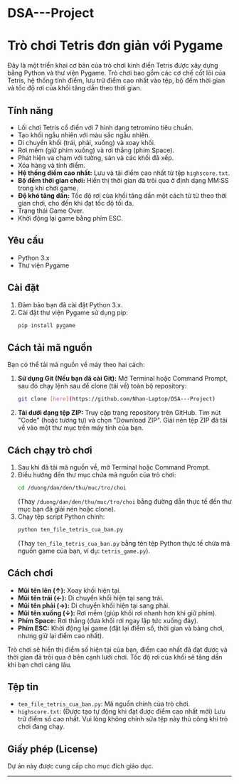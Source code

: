 # DSA---Project
# Trò chơi Tetris đơn giản với Pygame

Đây là một triển khai cơ bản của trò chơi kinh điển Tetris được xây dựng bằng Python và thư viện Pygame. Trò chơi bao gồm các cơ chế cốt lõi của Tetris, hệ thống tính điểm, lưu trữ điểm cao nhất vào tệp, bộ đếm thời gian và tốc độ rơi của khối tăng dần theo thời gian.

## Tính năng

* Lối chơi Tetris cổ điển với 7 hình dạng tetromino tiêu chuẩn.
* Tạo khối ngẫu nhiên với màu sắc ngẫu nhiên.
* Di chuyển khối (trái, phải, xuống) và xoay khối.
* Rơi mềm (giữ phím xuống) và rơi thẳng (phím Space).
* Phát hiện va chạm với tường, sàn và các khối đã xếp.
* Xóa hàng và tính điểm.
* **Hệ thống điểm cao nhất:** Lưu và tải điểm cao nhất từ tệp `highscore.txt`.
* **Bộ đếm thời gian chơi:** Hiển thị thời gian đã trôi qua ở định dạng MM:SS trong khi chơi game.
* **Độ khó tăng dần:** Tốc độ rơi của khối tăng dần một cách từ từ theo thời gian chơi, cho đến khi đạt tốc độ tối đa.
* Trạng thái Game Over.
* Khởi động lại game bằng phím ESC.

## Yêu cầu

* Python 3.x
* Thư viện Pygame

## Cài đặt

1.  Đảm bảo bạn đã cài đặt Python 3.x.
2.  Cài đặt thư viện Pygame sử dụng pip:
    ```bash
    pip install pygame
    ```

## Cách tải mã nguồn

Bạn có thể tải mã nguồn về máy theo hai cách:

1.  **Sử dụng Git (Nếu bạn đã cài Git):**
    Mở Terminal hoặc Command Prompt, sau đó chạy lệnh sau để clone (tải về) toàn bộ repository:
    ```bash
    git clone [here](https://github.com/Nhan-Laptop/DSA---Project)
    ```

2.  **Tải dưới dạng tệp ZIP:**
    Truy cập trang repository trên GitHub. Tìm nút "Code" (hoặc tương tự) và chọn "Download ZIP". Giải nén tệp ZIP đã tải về vào một thư mục trên máy tính của bạn.

## Cách chạy trò chơi

1.  Sau khi đã tải mã nguồn về, mở Terminal hoặc Command Prompt.
2.  Điều hướng đến thư mục chứa mã nguồn của trò chơi:
    ```bash
    cd /duong/dan/den/thu/muc/tro/choi
    ```
    (Thay `/duong/dan/den/thu/muc/tro/choi` bằng đường dẫn thực tế đến thư mục bạn đã giải nén hoặc clone).
3.  Chạy tệp script Python chính:
    ```bash
    python ten_file_tetris_cua_ban.py
    ```
    (Thay `ten_file_tetris_cua_ban.py` bằng tên tệp Python thực tế chứa mã nguồn game của bạn, ví dụ: `tetris_game.py`).

## Cách chơi

* **Mũi tên lên (↑):** Xoay khối hiện tại.
* **Mũi tên trái (←):** Di chuyển khối hiện tại sang trái.
* **Mũi tên phải (→):** Di chuyển khối hiện tại sang phải.
* **Mũi tên xuống (↓):** Rơi mềm (giúp khối rơi nhanh hơn khi giữ phím).
* **Phím Space:** Rơi thẳng (đưa khối rơi ngay lập tức xuống đáy).
* **Phím ESC:** Khởi động lại game (đặt lại điểm số, thời gian và bảng chơi, nhưng giữ lại điểm cao nhất).

Trò chơi sẽ hiển thị điểm số hiện tại của bạn, điểm cao nhất đã đạt được và thời gian đã trôi qua ở bên cạnh lưới chơi. Tốc độ rơi của khối sẽ tăng dần khi bạn chơi càng lâu.

## Tệp tin

* `ten_file_tetris_cua_ban.py`: Mã nguồn chính của trò chơi.
* `highscore.txt`: (Được tạo tự động khi đạt được điểm cao nhất mới) Lưu trữ điểm số cao nhất. Vui lòng không chỉnh sửa tệp này thủ công khi trò chơi đang chạy.

## Giấy phép (License)

Dự án này được cung cấp cho mục đích giáo dục.

---
